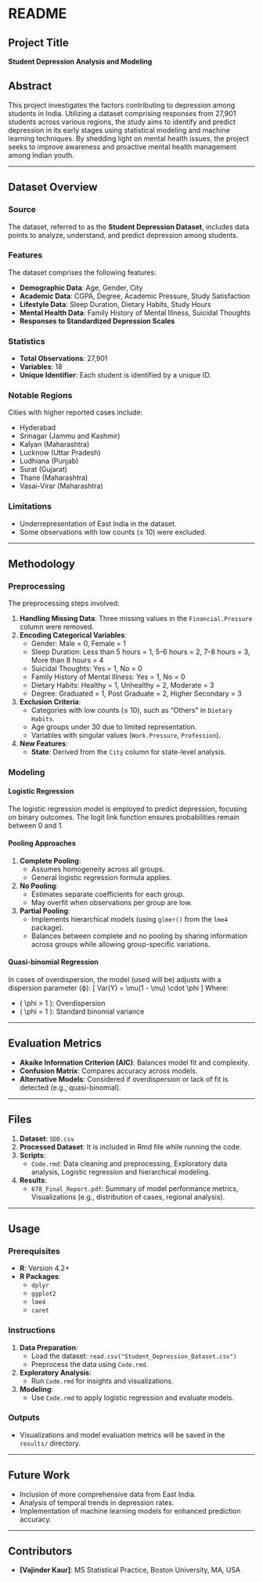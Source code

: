 # README

## Project Title
**Student Depression Analysis and Modeling**

## Abstract
This project investigates the factors contributing to depression among students in India. Utilizing a dataset comprising responses from 27,901 students across various regions, the study aims to identify and predict depression in its early stages using statistical modeling and machine learning techniques. By shedding light on mental health issues, the project seeks to improve awareness and proactive mental health management among Indian youth.

---

## Dataset Overview

### Source
The dataset, referred to as the **Student Depression Dataset**, includes data points to analyze, understand, and predict depression among students.

### Features
The dataset comprises the following features:
- **Demographic Data**: Age, Gender, City
- **Academic Data**: CGPA, Degree, Academic Pressure, Study Satisfaction
- **Lifestyle Data**: Sleep Duration, Dietary Habits, Study Hours
- **Mental Health Data**: Family History of Mental Illness, Suicidal Thoughts
- **Responses to Standardized Depression Scales**

### Statistics
- **Total Observations**: 27,901
- **Variables**: 18
- **Unique Identifier**: Each student is identified by a unique ID.

### Notable Regions
Cities with higher reported cases include:
- Hyderabad
- Srinagar (Jammu and Kashmir)
- Kalyan (Maharashtra)
- Lucknow (Uttar Pradesh)
- Ludhiana (Punjab)
- Surat (Gujarat)
- Thane (Maharashtra)
- Vasai-Virar (Maharashtra)

### Limitations
- Underrepresentation of East India in the dataset.
- Some observations with low counts (≤ 10) were excluded.

---

## Methodology

### Preprocessing
The preprocessing steps involved:
1. **Handling Missing Data**: Three missing values in the `Financial.Pressure` column were removed.
2. **Encoding Categorical Variables**:
   - Gender: Male = 0, Female = 1
   - Sleep Duration: Less than 5 hours = 1, 5-6 hours = 2, 7-8 hours = 3, More than 8 hours = 4
   - Suicidal Thoughts: Yes = 1, No = 0
   - Family History of Mental Illness: Yes = 1, No = 0
   - Dietary Habits: Healthy = 1, Unhealthy = 2, Moderate = 3
   - Degree: Graduated = 1, Post Graduate = 2, Higher Secondary = 3
3. **Exclusion Criteria**:
   - Categories with low counts (≤ 10), such as “Others” in `Dietary Habits`.
   - Age groups under 30 due to limited representation.
   - Variables with singular values (`Work.Pressure`, `Profession`).
4. **New Features**:
   - **State**: Derived from the `City` column for state-level analysis.

### Modeling
#### Logistic Regression
The logistic regression model is employed to predict depression, focusing on binary outcomes. The logit link function ensures probabilities remain between 0 and 1.

#### Pooling Approaches
1. **Complete Pooling**:
   - Assumes homogeneity across all groups.
   - General logistic regression formula applies.
2. **No Pooling**:
   - Estimates separate coefficients for each group.
   - May overfit when observations per group are low.
3. **Partial Pooling**:
   - Implements hierarchical models (using `glmer()` from the `lme4` package).
   - Balances between complete and no pooling by sharing information across groups while allowing group-specific variations.

#### Quasi-binomial Regression
In cases of overdispersion, the model (used will be) adjusts with a dispersion parameter (ϕ):
\[
Var(Y) = \mu(1 - \mu) \cdot \phi
\]
Where:
- \( \phi > 1 \): Overdispersion
- \( \phi = 1 \): Standard binomial variance

---

## Evaluation Metrics
- **Akaike Information Criterion (AIC)**: Balances model fit and complexity.
- **Confusion Matrix**: Compares accuracy across models.
- **Alternative Models**: Considered if overdispersion or lack of fit is detected (e.g., quasi-binomial).

---

## Files
1. **Dataset**: `SDD.csv`
2. **Processed Dataset**: It is included in Rmd file while running the code.
3. **Scripts**:
   - `Code.rmd`: Data cleaning and preprocessing, Exploratory data analysis, Logistic regression and hierarchical modeling.
4. **Results**:
   - `678_Final_Report.pdf`: Summary of model performance metrics, Visualizations (e.g., distribution of cases, regional analysis).
---

## Usage

### Prerequisites
- **R**: Version 4.2+
- **R Packages**:
  - `dplyr`
  - `ggplot2`
  - `lme4`
  - `caret`

### Instructions
1. **Data Preparation**:
   - Load the dataset: `read.csv("Student_Depression_Dataset.csv")`
   - Preprocess the data using `Code.rmd`.
2. **Exploratory Analysis**:
   - Run `Code.rmd` for insights and visualizations.
3. **Modeling**:
   - Use `Code.rmd` to apply logistic regression and evaluate models.

### Outputs
- Visualizations and model evaluation metrics will be saved in the `results/` directory.

---

## Future Work
- Inclusion of more comprehensive data from East India.
- Analysis of temporal trends in depression rates.
- Implementation of machine learning models for enhanced prediction accuracy.

---

## Contributors
- **[Vajinder Kaur]**: MS Statistical Practice, Boston University, MA, USA



